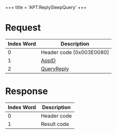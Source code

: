 +++
title = 'APT:ReplySleepQuery'
+++

# Request

| Index Word | Description                                             |
|------------|---------------------------------------------------------|
| 0          | Header code \[0x003E0080\]                              |
| 1          | [AppID](NS_and_APT_Services#AppIDs "wikilink")          |
| 2          | [QueryReply](NS_and_APT_Services#QueryReply "wikilink") |

# Response

| Index Word | Description |
|------------|-------------|
| 0          | Header code |
| 1          | Result code |